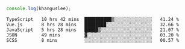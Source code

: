 ```js
console.log(khanguslee);
```

<!--START_SECTION:waka-->
```text
TypeScript   10 hrs 42 mins  ██████████▒░░░░░░░░░░░░░░   41.24 % 
Vue.js       8 hrs 28 mins   ████████░░░░░░░░░░░░░░░░░   32.66 % 
JavaScript   5 hrs 28 mins   █████▒░░░░░░░░░░░░░░░░░░░   21.07 % 
JSON         49 mins         ▓░░░░░░░░░░░░░░░░░░░░░░░░   03.20 % 
SCSS         8 mins          ░░░░░░░░░░░░░░░░░░░░░░░░░   00.57 % 
```
<!--END_SECTION:waka-->

<!--
**khanguslee/khanguslee** is a ✨ _special_ ✨ repository because its `README.md` (this file) appears on your GitHub profile.

Here are some ideas to get you started:

- 🔭 I’m currently working on ...
- 🌱 I’m currently learning ...
- 👯 I’m looking to collaborate on ...
- 🤔 I’m looking for help with ...
- 💬 Ask me about ...
- 📫 How to reach me: ...
- 😄 Pronouns: ...
- ⚡ Fun fact: ...
-->
